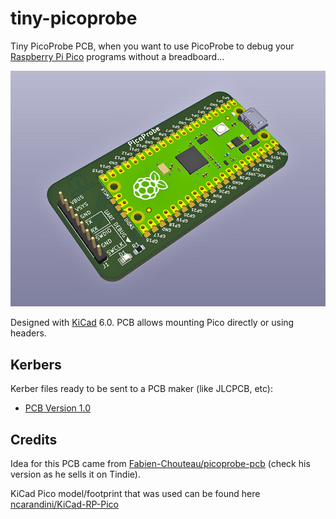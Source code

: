 # tiny-picoprobe
Tiny PicoProbe PCB, when you want to use PicoProbe to debug your [Raspberry Pi Pico](https://www.raspberrypi.com/products/raspberry-pi-pico/) programs without a breadboard...

![Tiny PicoProbe PCB](images/tiny-picoprobe.png)

Designed with [KiCad](https://www.kicad.org/) 6.0.  PCB allows mounting Pico directly or using headers.

## Kerbers
Kerber files ready to be sent to a PCB maker (like JLCPCB, etc):
* [PCB Version 1.0](kerbers/tiny-picoprobe-v1.zip)

## Credits
Idea for this PCB came from [Fabien-Chouteau/picoprobe-pcb](https://github.com/Fabien-Chouteau/picoprobe-pcb) (check his version as he sells it on Tindie).

KiCad Pico model/footprint that was used can be found here [ncarandini/KiCad-RP-Pico](https://github.com/ncarandini/KiCad-RP-Pico)
